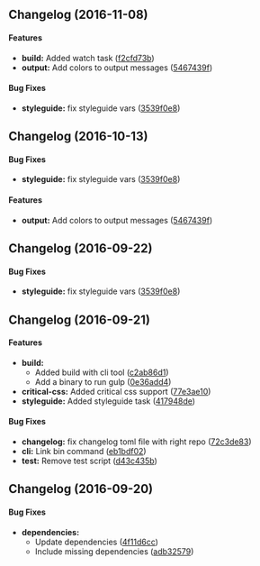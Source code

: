 <a name=""></a>
##  Changelog (2016-11-08)


#### Features

* **build:**  Added watch task ([f2cfd73b](https://github.com/epiqo/recruiter_epiq_deps/commit/f2cfd73baa30112c4cf2866a5d6da4fc14423306))
* **output:**  Add colors to output messages ([5467439f](https://github.com/epiqo/recruiter_epiq_deps/commit/5467439fa4d35ed4dd6c7cdf119d38dcd177d203))

#### Bug Fixes

* **styleguide:**  fix styleguide vars ([3539f0e8](https://github.com/epiqo/recruiter_epiq_deps/commit/3539f0e8e354c61ac64478a896c02b333fb49562))



<a name=""></a>
##  Changelog (2016-10-13)


#### Bug Fixes

* **styleguide:**  fix styleguide vars ([3539f0e8](https://github.com/epiqo/recruiter_epiq_deps/commit/3539f0e8e354c61ac64478a896c02b333fb49562))

#### Features

* **output:**  Add colors to output messages ([5467439f](https://github.com/epiqo/recruiter_epiq_deps/commit/5467439fa4d35ed4dd6c7cdf119d38dcd177d203))



<a name=""></a>
##  Changelog (2016-09-22)


#### Bug Fixes

* **styleguide:**  fix styleguide vars ([3539f0e8](https://github.com/epiqo/recruiter_epiq_deps/commit/3539f0e8e354c61ac64478a896c02b333fb49562))



<a name=""></a>
##  Changelog (2016-09-21)


#### Features

* **build:**
  *  Added build with cli tool ([c2ab86d1](https://github.com/epiqo/recruiter_epiq_deps/commit/c2ab86d10fec8eb5dec1f4959576296d327726ed))
  *  Add a binary to run gulp ([0e36add4](https://github.com/epiqo/recruiter_epiq_deps/commit/0e36add4f8336c1574dfe55b02ef04b7e179b53e))
* **critical-css:**  Added critical css support ([77e3ae10](https://github.com/epiqo/recruiter_epiq_deps/commit/77e3ae104e34f3933dac09cec291ef1401a8d8e7))
* **styleguide:**  Added styleguide task ([417948de](https://github.com/epiqo/recruiter_epiq_deps/commit/417948de5625b26376043368de6e385a78962bab))

#### Bug Fixes

* **changelog:**  fix changelog toml file with right repo ([72c3de83](https://github.com/epiqo/recruiter_epiq_deps/commit/72c3de8376451d31a16ddbd3d177a11225c263ed))
* **cli:**  Link bin command ([eb1bdf02](https://github.com/epiqo/recruiter_epiq_deps/commit/eb1bdf02fb4479a866a40eacce4fb61cec47e2cc))
* **test:**  Remove test script ([d43c435b](https://github.com/epiqo/recruiter_epiq_deps/commit/d43c435b89ea6ca3ecff1e5701563a9700399af0))



<a name=""></a>
##  Changelog (2016-09-20)


#### Bug Fixes

* **dependencies:**
  *  Update dependencies ([4f11d6cc](https://github.com/epiqo/recruiter_epiq_deps/commit/4f11d6cc625cd0ca228b1f849358512a5686dcf5))
  *  Include missing dependencies ([adb32579](https://github.com/epiqo/recruiter_epiq_deps/commit/adb32579bf96668ba19005e38543495808998ef9))



